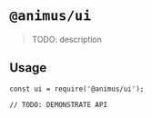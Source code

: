 # `@animus/ui`

> TODO: description

## Usage

```
const ui = require('@animus/ui');

// TODO: DEMONSTRATE API
```
